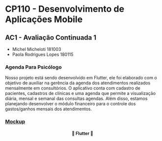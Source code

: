 # CP110 - Desenvolvimento de Aplicações Mobile
## AC1 - Avaliação Continuada 1

- Michel Micheloti		181003
- Paola Rodrigues Lopes        	180115

### Agenda Para Psicólogo

Nosso projeto está sendo desenvolvido em Flutter, ele foi elaborado com o objetivo de auxiliar na gerência da agenda dos atendimentos realizados mensalmente em consultórios. O aplicativo conta com cadastro de pacientes, cadastros de clínicas e uma agenda que permite a visualização diária, mensal e semanal das consultas agendas. Além disso, estamos planejando desenvolver o módulo financeiro para o controle dos gastos/ganhos mensais dos atendimentos.

### [Mockup](https://www.figma.com/proto/byqLRNwWAEgRcJRscGzJYY/Untitled?node-id=32%3A104&scaling=scale-down)

<h4 align="center"> 
	🚧  Flutter  🚧
</h4>
